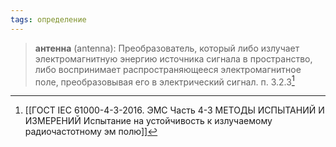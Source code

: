 ```yaml
---
tags: определение
---
```

>**антенна** (antenna): Преобразователь, который либо излучает электромагнитную энергию источника сигнала в пространство, либо воспринимает распространяющееся электромагнитное поле, преобразовывая его в электрический сигнал.
>п. 3.2.3[^1]

[^1]:[[ГОСТ IEC 61000-4-3-2016. ЭМС Часть 4-3 МЕТОДЫ ИСПЫТАНИЙ И ИЗМЕРЕНИЙ Испытание на устойчивость к излучаемому радиочастотному эм полю]]